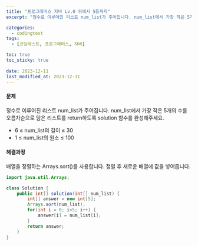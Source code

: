 ```yaml
---
title: "프로그래머스 자바 Lv.0 뒤에서 5등까지"
excerpt: "정수로 이루어진 리스트 num_list가 주어집니다. num_list에서 가장 작은 5개의 수를 오름차순으로 담은 리스트를 return하도록 solution 함수를 완성해주세요."

categories:
  - codingtest
tags:
  - [코딩테스트, 프로그래머스, 자바]

toc: true
toc_sticky: true
 
date: 2023-12-11
last_modified_at: 2023-12-11
---
```


#### 문제
정수로 이루어진 리스트 num_list가 주어집니다. num_list에서 가장 작은 5개의 수를 오름차순으로 담은 리스트를 return하도록 solution 함수를 완성해주세요.

- 6 ≤ num_list의 길이 ≤ 30
- 1 ≤ num_list의 원소 ≤ 100

#### 해결과정
배열을 정렬하는 Arrays.sort()를 사용합니다. 정렬 후 새로운 배열에 값을 넣어줍니다.

```java
import java.util.Arrays;

class Solution {
    public int[] solution(int[] num_list) {
        int[] answer = new int[5];
        Arrays.sort(num_list);
        for(int i = 0; i<5; i++) {
            answer[i] = num_list[i];
        }
        return answer;
    }
}
```